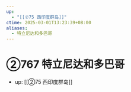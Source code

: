 ```yaml
---
up:
  - "[[②75 西印度群岛]]"
ctime: 2025-03-01T13:23:39+08:00
aliases:
  - 特立尼达和多巴哥
---
```


# ②767 特立尼达和多巴哥

- up: [[②75 西印度群岛]]
